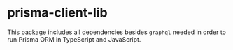 # prisma-client-lib

This package includes all dependencies besides `graphql` needed in order to run Prisma ORM in TypeScript and JavaScript.

